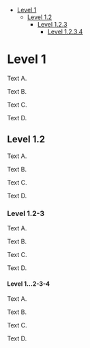 - [Level 1](#level-1)
  - [Level 1.2](#level-12)
    - [Level 1.2.3](#level-12-3)
      - [Level 1.2.3.4](#level-1-2-3-4)

# Level 1

Text A.

Text B.

Text C.

Text D.

## Level 1.2

Text A.

Text B.

Text C.

Text D.

### Level 1.2-3

Text A.

Text B.

Text C.

Text D.

#### Level 1...2-3-4

Text A.

Text B.

Text C.

Text D.
